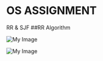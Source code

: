 # OS ASSIGNMENT
RR &amp; SJF
##RR Algorithm

![My Image](ScrenshotRR.png)

![My Image](ScreenshotSJF.png)
